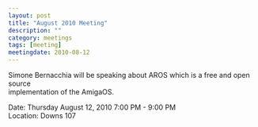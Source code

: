 ```yaml
---
layout: post
title: "August 2010 Meeting"
description: ""
category: meetings
tags: [meeting]
meetingdate: 2010-08-12
---
```


Simone Bernacchia will be speaking about AROS which is a free and open source  
implementation of the AmigaOS.                                                 
                                                                             
Date: Thursday August 12, 2010 7:00 PM - 9:00 PM                                 
Location: Downs 107                                         
